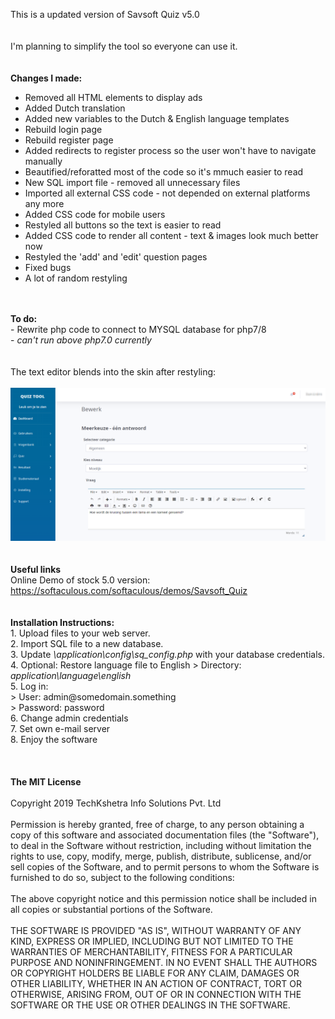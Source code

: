 This is a updated version of Savsoft Quiz v5.0
<br>
<br>
<br>
I'm planning to simplify the tool so everyone can use it.
<br>
<br>
<br>
<strong>Changes I made:</strong>
- Removed all HTML elements to display ads
- Added Dutch translation
- Added new variables to the Dutch & English language templates
- Rebuild login page
- Rebuild register page
- Added redirects to register process so the user won't have to navigate manually
- Beautified/reforatted most of the code so it's mmuch easier to read
- New SQL import file - removed all unnecessary files
- Imported all external CSS code - not depended on external platforms any more
- Added CSS code for mobile users
- Restyled all buttons so the text is easier to read
- Added CSS code to render all content - text & images look much better now
- Restyled the 'add' and 'edit' question pages
- Fixed bugs
- A lot of random restyling
<br>
<br>
<strong>To do:</strong><br>
- Rewrite php code to connect to MYSQL database for php7/8 <br>
- <i>can't run above php7.0 currently</i>
<br>
<br>
<br>
The text editor blends into the skin after restyling:
<br>
<br>
<img src="/screenshots/screenshot1.png"></img>
<br>
<br>
<br>
<strong>Useful links</strong>
<br> 
Online Demo of stock 5.0 version: <a href="https://softaculous.com/softaculous/demos/Savsoft_Quiz" target="onlindedemo">https://softaculous.com/softaculous/demos/Savsoft_Quiz</a> 
<br>
<br> 
<br>
<strong>Installation Instructions:</strong><br>
1. Upload files to your web server.<br>
2. Import SQL file to a new database.<br>
3. Update <i>\application\config\sq_config.php</i> with your database credentials.<br>
4. Optional: Restore language file to English > Directory: <i>application\language\english</i><br>
5. Log in:<br>
>    User: admin@somedomain.something<br>
>    Password: password<br>
6. Change admin credentials<br>
7. Set own e-mail server<br>
8. Enjoy the software<br>
<br>
<br>
<br>
<strong>The MIT License</strong>
<br> 
<br> 
Copyright 2019 TechKshetra Info Solutions Pvt. Ltd
<br> 
<br> 
Permission is hereby granted, free of charge, to any person obtaining a copy of this software and associated documentation files (the "Software"), to deal in the Software without restriction, including without limitation the rights to use, copy, modify, merge, publish, distribute, sublicense, and/or sell copies of the Software, and to permit persons to whom the Software is furnished to do so, subject to the following conditions:
<br>
<br>
The above copyright notice and this permission notice shall be included in all copies or substantial portions of the Software.
<br>
<br>
THE SOFTWARE IS PROVIDED "AS IS", WITHOUT WARRANTY OF ANY KIND, EXPRESS OR IMPLIED, INCLUDING BUT NOT LIMITED TO THE WARRANTIES OF MERCHANTABILITY, FITNESS FOR A PARTICULAR PURPOSE AND NONINFRINGEMENT. IN NO EVENT SHALL THE AUTHORS OR COPYRIGHT HOLDERS BE LIABLE FOR ANY CLAIM, DAMAGES OR OTHER LIABILITY, WHETHER IN AN ACTION OF CONTRACT, TORT OR OTHERWISE, ARISING FROM, OUT OF OR IN CONNECTION WITH THE SOFTWARE OR THE USE OR OTHER DEALINGS IN THE SOFTWARE.
<br>
<br>
<br>
